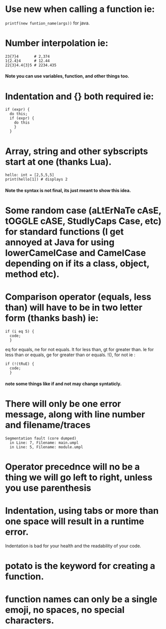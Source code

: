 # Use new when calling a function ie: 
```printf(new funtion_name(args))``` for java.

# Number interpolation ie:
``` 
23{7}4       # 2,374
1{2.4}4      # 12.44
22{3}4.4{3}5 # 2234.435
``` 
#### Note you can use variables, function, and other things too.


# Indentation and {} both required ie:
```
if (expr) {
  do this;
  if (expr) {
    do this
    }
  }
```
# Array, string and other sybscripts start at one (thanks Lua).
```
hello: int = [2,5,5,5]
print(hello[1]) # displays 2
``` 
#### Note the syntax is not final, its just meant to show this idea.

# Some random case (aLtErNaTe cAsE, tOGGLE cASE,  StudlyCaps Case, etc) for standard functions (I get annoyed at Java for using lowerCamelCase and CamelCase depending on if its a class, object, method etc).

# Comparison operator (equals, less than) will have to be in two letter form (thanks bash) ie:
```
if (i eq 5) {
  code;
  }
```
eq for equals, ne for not equals.
lt for less than, gt for greater than.
le for less than or equals, ge for greater than or equals.
!(), for not ie :
```
if (!(tRuE) {
  code;
  }
```
#### note some things like if and not may change syntaticly.

# There will only be one error message, along with line number and filename/traces
```
Segmentation fault (core dumped)
  in Line: 7, Filename: main.umpl
  in Line: 5, Filename: module.umpl
```
# Operator precednce will no be a thing we will go left to right, unless you use parenthesis

# Indentation, using tabs or more than one space will result in a runtime error.
Indentation is bad for your health and the readability of your code.

# potato is the keyword for creating a function.

# function names can only be a single emoji, no spaces, no special characters.

